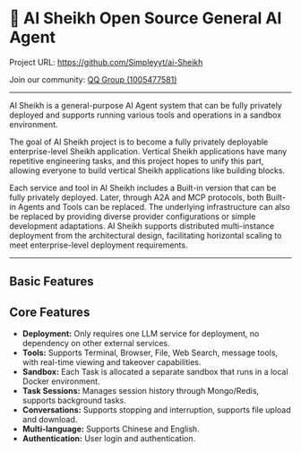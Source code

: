 # 🤖 AI Sheikh Open Source General AI Agent

Project URL: <https://github.com/Simpleyyt/ai-Sheikh>

Join our community: [QQ Group (1005477581)](https://qun.qq.com/universal-share/share?ac=1&authKey=p4X3Da5iMpR4liAenxwvhs7IValPKiCFtUevRlJouz9qSTSZsMnPJc3hzsJjgQYv&busi_data=eyJncm91cENvZGUiOiIxMDA1NDc3NTgxIiwidG9rZW4iOiJNZmUrTmQ0UzNDZDNqNDFVdjVPS1VCRkJGRWVlV0R3RFJSRVFoZDAwRjFDeUdUM0t6aUIyczlVdzRjV1BYN09IIiwidWluIjoiMzQyMjExODE1In0%3D&data=C3B-E6BlEbailV32co77iXL5vxPIhtD9y_itWLSq50hKqosO_55_isOZym2Faaq4hs9-517tUY8GSWaDwPom-A&svctype=4&tempid=h5_group_info)

---

AI Sheikh is a general-purpose AI Agent system that can be fully privately deployed and supports running various tools and operations in a sandbox environment.

The goal of AI Sheikh project is to become a fully privately deployable enterprise-level Sheikh application. Vertical Sheikh applications have many repetitive engineering tasks, and this project hopes to unify this part, allowing everyone to build vertical Sheikh applications like building blocks.

Each service and tool in AI Sheikh includes a Built-in version that can be fully privately deployed. Later, through A2A and MCP protocols, both Built-in Agents and Tools can be replaced. The underlying infrastructure can also be replaced by providing diverse provider configurations or simple development adaptations. AI Sheikh supports distributed multi-instance deployment from the architectural design, facilitating horizontal scaling to meet enterprise-level deployment requirements.

---

## Basic Features

[](https://github.com/user-attachments/assets/37060a09-c647-4bcb-920c-959f7fa73ebe ':include :type=video controls width="100%"')

## Core Features

 * **Deployment:** Only requires one LLM service for deployment, no dependency on other external services.
 * **Tools:** Supports Terminal, Browser, File, Web Search, message tools, with real-time viewing and takeover capabilities.
 * **Sandbox:** Each Task is allocated a separate sandbox that runs in a local Docker environment.
 * **Task Sessions:** Manages session history through Mongo/Redis, supports background tasks.
 * **Conversations:** Supports stopping and interruption, supports file upload and download.
 * **Multi-language:** Supports Chinese and English. 
 * **Authentication:** User login and authentication.
